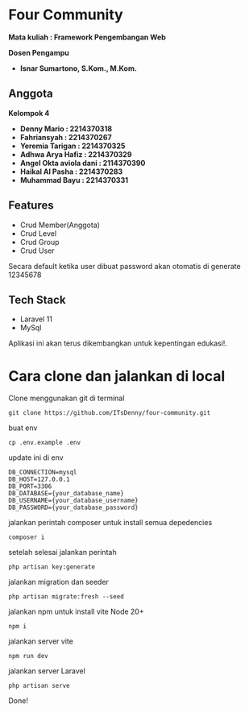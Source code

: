 # Four Community

**Mata kuliah : Framework Pengembangan Web**

**Dosen Pengampu**
- **Isnar Sumartono, S.Kom., M.Kom.**

## Anggota
**Kelompok 4**
- **Denny Mario : 2214370318**
- **Fahriansyah : 2214370267**
- **Yeremia Tarigan : 2214370325**
- **Adhwa Arya Hafiz : 2214370329**
- **Angel Okta aviola dani : 2114370390**
- **Haikal Al Pasha : 2214370283**
- **Muhammad Bayu : 2214370331**

## Features

- Crud Member(Anggota)
- Crud Level
- Crud Group
- Crud User

Secara default ketika user dibuat password akan otomatis di generate 12345678

## Tech Stack
- Laravel 11
- MySql


Aplikasi ini akan terus dikembangkan untuk kepentingan edukasi!.


# Cara clone dan jalankan di local

Clone menggunakan git di terminal
```
git clone https://github.com/ITsDenny/four-community.git
```
buat env 
```
cp .env.example .env
```

update ini di env
```
DB_CONNECTION=mysql
DB_HOST=127.0.0.1
DB_PORT=3306
DB_DATABASE={your_database_name}
DB_USERNAME={your_database_username}
DB_PASSWORD={your_database_password}
```
jalankan perintah composer untuk install semua depedencies 
```
composer i
```
setelah selesai jalankan perintah
```
php artisan key:generate
```
jalankan migration dan seeder
```
php artisan migrate:fresh --seed
```
jalankan npm untuk install vite Node 20+
```
npm i
```
jalankan server vite
```
npm run dev
```
jalankan server Laravel
```
php artisan serve
```

Done!


